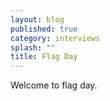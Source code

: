 ```yaml
---
layout: blog
published: true
category: interviews
splash: ""
title: Flag Day
---
```



Welcome to flag day.
